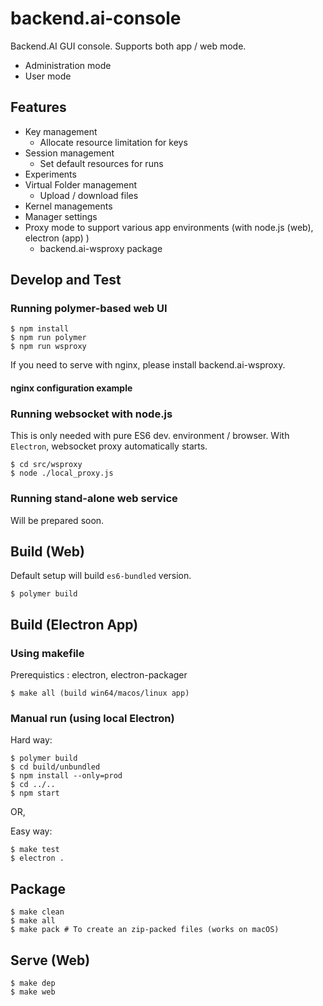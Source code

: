 # backend.ai-console

Backend.AI GUI console. Supports both app / web mode.

 * Administration mode
 * User mode

## Features
 * Key management
    * Allocate resource limitation for keys
 * Session management
    * Set default resources for runs
 * Experiments
 * Virtual Folder management
    * Upload  / download files
 * Kernel managements
 * Manager settings
 * Proxy mode to support various app environments (with node.js (web), electron (app) )
	* backend.ai-wsproxy package

## Develop and Test

### Running polymer-based web UI

```
$ npm install
$ npm run polymer
$ npm run wsproxy
```
If you need to serve with nginx, please install backend.ai-wsproxy.

#### nginx configuration example


### Running websocket with node.js

This is only needed with pure ES6 dev. environment / browser. With `Electron`, websocket proxy automatically starts.

```
$ cd src/wsproxy
$ node ./local_proxy.js
```

### Running stand-alone web service

Will be prepared soon.

## Build (Web)

Default setup will build `es6-bundled` version.

```
$ polymer build
```

## Build (Electron App)

### Using makefile

Prerequistics : electron, electron-packager

```
$ make all (build win64/macos/linux app)
```

### Manual run (using local Electron)

Hard way:
```
$ polymer build
$ cd build/unbundled
$ npm install --only=prod
$ cd ../..
$ npm start
```

OR,

Easy way:

```
$ make test
$ electron .
```


## Package

```
$ make clean
$ make all
$ make pack # To create an zip-packed files (works on macOS)
```

## Serve (Web)

```
$ make dep
$ make web
```
